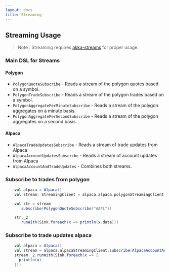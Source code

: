 ```yaml
---
layout: docs
title: Streaming
---
```


## Streaming Usage

>Note : Streaming requires [akka-streams](https://doc.akka.io/docs/akka/2.5/stream/) for proper usage.

### Main DSL for Streams

#### Polygon 

- `PolygonQuoteSubscribe` - Reads a stream of the polygon quotes based on a symbol.
- `PolygonTradeSubscribe` - Reads a stream of the polygon trades based on a symbol.
- `PolygonAggregatePerMinuteSubscribe` - Reads a stream of the polygon aggregates on a minute basis.
- `PolygonAggregatePerSecondSubscribe` - Reads a stream of the polygon aggregates on a second basis.

#### Alpaca

- `AlpacaTradeUpdatesSubscribe` - Reads a stream of trade updates from Alpaca
- `AlpacaAccountUpdatesSubscribe` - Reads a stream of account updates from Alpaca
- `AlpacaAccountAndTradeUpdates` - Combines both streams.

### Subscribe to trades from polygon

```scala
    val alpaca = Alpaca()
    val stream: StreamingClient = alpaca.alpaca.polygonStreamingClient

    val str = stream
      .subscribe(PolygonQuoteSubscribe("AAPL"))

    str._2
      .runWith(Sink.foreach(x => println(x.data)))
```

### Subscribe to trade updates alpaca

```scala
    val alpaca = Alpaca()
    val stream = alpaca.alpacaStreamingClient.subscribe(AlpacaAccountAndTradeUpdates())
    stream._2.runWith(Sink.foreach(x => {
      println(x)
    }))
```